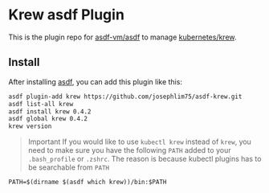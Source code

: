 # Krew asdf Plugin

This is the plugin repo for [asdf-vm/asdf](https://github.com/asdf-vm/asdf.git)
to manage [kubernetes/krew](https://krew.sigs.k8s.io/).

## Install

After installing [asdf](https://github.com/asdf-vm/asdf),
you can add this plugin like this:

```bash
asdf plugin-add krew https://github.com/josephlim75/asdf-krew.git
asdf list-all krew
asdf install krew 0.4.2
asdf global krew 0.4.2
krew version
`````

>Important
If you would like to use `kubectl krew` instead of `krew`, you need to make sure you have the following `PATH` added to your `.bash_profile` or `.zshrc`.  The reason is because kubectl plugins has to be searchable from `PATH`

```
PATH=$(dirname $(asdf which krew))/bin:$PATH
```

